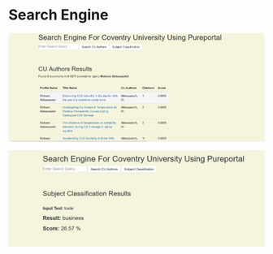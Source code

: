 # Search Engine
![image](https://github.com/RamGitRepo/IR/blob/main/UI.JPG)

![image](https://github.com/RamGitRepo/IR/blob/main/subUI.JPG)
